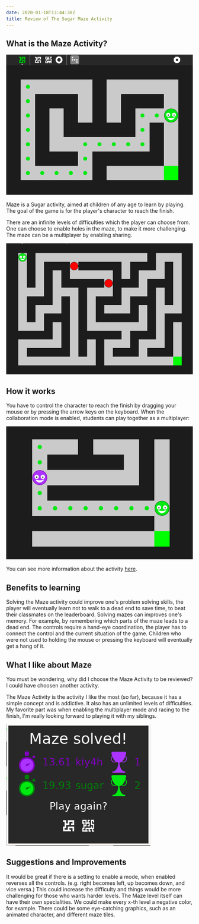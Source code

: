 ```yaml
---
date: 2020-01-18T13:44:38Z
title: Review of The Sugar Maze Activity
---
```


## What is the Maze Activity?

![Maze Activity](images/Maze-trail.png)

Maze is a Sugar activity, aimed at children of any age to learn by playing. The goal of the game is for the player's character to reach the finish.

There are an infinite levels of difficulties which the player can choose from. One can choose to enable holes in the maze, to make it more challenging. The maze can be a multiplayer by enabling sharing.

![holes](images/Maze-with-risks.png)

## How it works

You have to control the character to reach the finish by dragging your mouse or by pressing the arrow keys on the keyboard.
When the collaboration mode is enabled, students can play together as a multiplayer:

![multiplayer](images/Maze-multiplayer.png)

You can see more information about the activity [here](https://github.com/godiard/help-activity/blob/master/source/maze.rst).

## Benefits to learning

Solving the Maze activity could improve one's problem solving skills, the player will eventually learn not to walk to a dead end to save time, to beat their classmates on the leaderboard.
Solving mazes can improves one's memory. For example, by remembering which parts of the maze leads to a dead end.
The controls require a hand-eye coordination, the player has to connect the control and the current situation of the game. Children who were not used to holding the mouse or pressing the keyboard will eventually get a hang of it.

## What I like about Maze

You must be wondering, why did I choose the Maze Activity to be reviewed? I could have choosen another activity.

The Maze Activity is the activity I like the most (so far), because it has a simple concept and is addictive. It also has an unlimited levels of difficulties.
My favorite part was when enabling the multiplayer mode and racing to the finish, I'm really looking forward to playing it with my siblings.

![leaderboard](images/Maze-leaderboard.png)

## Suggestions and Improvements

It would be great if there is a setting to enable a mode, when enabled reverses all the controls. (e.g. right becomes left, up becomes down, and vice versa.)
This could increase the difficulty and things would be more challenging for those who wants harder levels.
The Maze level itself can have their own specialities. We could make every x-th level a negative color, for example.
There could be some eye-catching graphics, such as an animated character, and different maze tiles.

